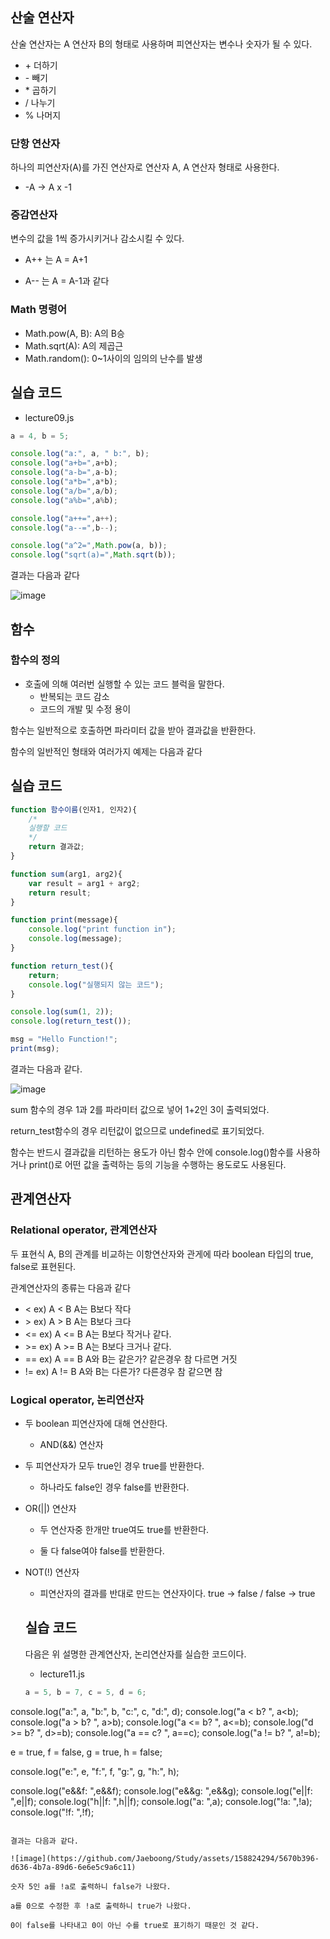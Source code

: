 ## 산술 연산자

산술 연산자는 A 연산자 B의 형태로 사용하며 피연산자는 변수나 숫자가 될 수 있다.

* \+ 더하기
* \- 빼기
* \* 곱하기
* \/ 나누기
* \% 나머지

### 단항 연산자

하나의 피연산자(A)를 가진 연산자로 연산자 A, A 연산자 형태로 사용한다.

- \-A -> A x -1

### 증감연산자

변수의 값을 1씩 증가시키거나 감소시킬 수 있다.

- A++ 는 A = A+1

- A-- 는 A = A-1과 같다


### Math 명령어

- Math.pow(A, B): A의 B승
- Math.sqrt(A): A의 제곱근
- Math.random(): 0~1사이의 임의의 난수를 발생

## 실습 코드

- lecture09.js

```javascript
a = 4, b = 5;

console.log("a:", a, " b:", b);
console.log("a+b=",a+b);
console.log("a-b=",a-b);
console.log("a*b=",a*b);
console.log("a/b=",a/b);
console.log("a%b=",a%b);

console.log("a++=",a++);
console.log("a--=",b--);

console.log("a^2=",Math.pow(a, b));
console.log("sqrt(a)=",Math.sqrt(b));
```

결과는 다음과 같다

![image](https://github.com/Jaeboong/Study/assets/158824294/49eb3c96-0623-440e-9d6f-eb53ded7d4f9)

## 함수

### 함수의 정의
- 호출에 의해 여러번 실행할 수 있는 코드 블럭을 말한다.
  * 반복되는 코드 감소
  * 코드의 개발 및 수정 용이

함수는 일반적으로 호출하면 파라미터 값을 받아 결과값을 반환한다.

함수의 일반적인 형태와 여러가지 예제는 다음과 같다

## 실습 코드

```javascript
function 함수이름(인자1, 인자2){
    /*
    실행할 코드
    */
    return 결과값;
}

function sum(arg1, arg2){
    var result = arg1 + arg2;
    return result;
}

function print(message){
    console.log("print function in");
    console.log(message);
}

function return_test(){
    return;
    console.log("실행되지 않는 코드");
}

console.log(sum(1, 2));
console.log(return_test());

msg = "Hello Function!";
print(msg);
```

결과는 다음과 같다.

![image](https://github.com/Jaeboong/Study/assets/158824294/63b93e6e-49ea-4d29-8bf1-c8601462cb50)


sum 함수의 경우 1과 2를 파라미터 값으로 넣어 1+2인 3이 출력되었다.

return_test함수의 경우 리턴값이 없으므로 undefined로 표기되었다.

함수는 반드시 결과값을 리턴하는 용도가 아닌 함수 안에 console.log()함수를 사용하거나 print()로 어떤 값을 출력하는 등의 기능을 수행하는 용도로도 사용된다.

## 관계연산자

### Relational operator, 관계연산자

두 표현식 A, B의 관계를 비교하는 이항연산자와 관게에 따라 boolean 타입의 true, false로 표현된다.

관계연산자의 종류는 다음과 같다

- <    ex) A < B   A는 B보다 작다
- \>   ex) A > B   A는 B보다 크다
- <=   ex) A <= B  A는 B보다 작거나 같다.
- \>=  ex) A >= B  A는 B보다 크거나 같다.
- ==   ex) A == B  A와 B는 같은가? 같은경우 참 다르면 거짓
- !=   ex) A != B  A와 B는 다른가? 다른경우 참 같으면 참

### Logical operator, 논리연산자

- 두 boolean 피연산자에 대해 연산한다.

  * AND(&&) 연산자

- 두 피연산자가 모두 true인 경우 true를 반환한다.

  * 하나라도 false인 경우 false를 반환한다.

- OR(||) 연산자

  * 두 연산자중 한개만 true여도 true를 반환한다.

  * 둘 다 false여야 false를 반환한다.

- NOT(!) 연산자

  * 피연산자의 결과를 반대로 만드는 연산자이다. true -> false / false -> true
 
  ## 실습 코드

  다음은 위 설명한 관계연산자, 논리연산자를 실습한 코드이다.

  - lecture11.js
 
  ```javascript
  a = 5, b = 7, c = 5, d = 6;

console.log("a:", a, "b:", b, "c:", c, "d:", d);
console.log("a < b? ", a<b);
console.log("a > b? ", a>b);
console.log("a <= b? ", a<=b);
console.log("d >= b? ", d>=b);
console.log("a == c? ", a==c);
console.log("a != b? ", a!=b);

e = true, f = false, g = true, h = false;

console.log("e:", e, "f:", f, "g:", g, "h:", h);

console.log("e&&f: ",e&&f);
console.log("e&&g: ",e&&g);
console.log("e||f: ",e||f);
console.log("h||f: ",h||f);
console.log("a: ",a);
console.log("!a: ",!a);
console.log("!f: ",!f);
```

결과는 다음과 같다.
 
![image](https://github.com/Jaeboong/Study/assets/158824294/5670b396-d636-4b7a-89d6-6e6e5c9a6c11)

숫자 5인 a를 !a로 출력하니 false가 나왔다.

a를 0으로 수정한 후 !a로 출력하니 true가 나왔다.

0이 false를 나타내고 0이 아닌 수를 true로 표기하기 때문인 것 같다.
